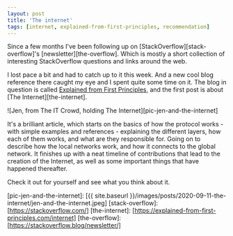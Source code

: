 ```yaml
---
layout: post
title: 'The internet'
tags: [internet, explained-from-first-principles, recommendation]
---
```


Since a few months I've been following up on [StackOverflow][stack-overflow]'s [newsletter][the-overflow].
Which is mostly a short collection of interesting StackOverflow questions and links around the web.

I lost pace a bit and had to catch up to it this week. And a new cool blog reference there caught my eye and I spent quite some time on it.
The blog in question is called [Explained from First Principles][explained-from-first-principles], and the first post is about [The Internet][the-internet].

![Jen, from The IT Crowd, holding The Internet][pic-jen-and-the-internet]

It's a brilliant article, which starts on the basics of how the protocol works - with simple examples and references - explaining the different layers, how each of them works, and what are they responsible for.
Going on to describe how the local networks work, and how it connects to the global network.
It finishes up with a neat timeline of contributions that lead to the creation of the Internet, as well as some important things that have happened thereafter.

Check it out for yourself and see what you think about it.

[explained-from-first-principles]: [https://explained-from-first-principles.com]
[pic-jen-and-the-internet]: [{{ site.baseurl }}/images/posts/2020-09-11-the-internet/jen-and-the-internet.jpeg]
[stack-overflow]: [https://stackoverflow.com/]
[the-internet]: [https://explained-from-first-principles.com/internet]
[the-overflow]: [https://stackoverflow.blog/newsletter/]
